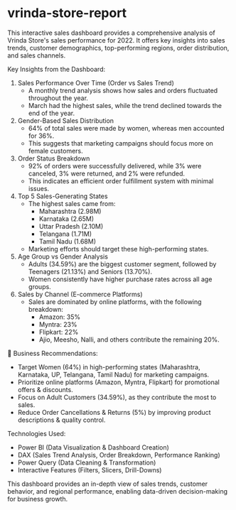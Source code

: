# vrinda-store-report

This interactive sales dashboard provides a comprehensive analysis of Vrinda Store's sales performance for 2022. It offers key insights into sales trends, customer demographics, top-performing regions, order distribution, and sales channels.

 Key Insights from the Dashboard:
  1. Sales Performance Over Time (Order vs Sales Trend)
      - A monthly trend analysis shows how sales and orders fluctuated throughout the year.
      - March had the highest sales, while the trend declined towards the end of the year.
  2. Gender-Based Sales Distribution
      - 64% of total sales were made by women, whereas men accounted for 36%.
      - This suggests that marketing campaigns should focus more on female customers.
  3. Order Status Breakdown
      - 92% of orders were successfully delivered, while 3% were canceled, 3% were returned, and 2% were refunded.
      - This indicates an efficient order fulfillment system with minimal issues.
  4. Top 5 Sales-Generating States
      - The highest sales came from:
        - Maharashtra (2.98M)
        - Karnataka (2.65M)
        - Uttar Pradesh (2.10M)
        - Telangana (1.71M)
        - Tamil Nadu (1.68M)
      - Marketing efforts should target these high-performing states.
  5. Age Group vs Gender Analysis
      - Adults (34.59%) are the biggest customer segment, followed by Teenagers (21.13%) and Seniors (13.70%).
      - Women consistently have higher purchase rates across all age groups.
  6. Sales by Channel (E-commerce Platforms)
      - Sales are dominated by online platforms, with the following breakdown:
        - Amazon: 35%
        - Myntra: 23%
        - Flipkart: 22%
        - Ajio, Meesho, Nalli, and others contribute the remaining 20%.

📌 Business Recommendations:
  - Target Women (64%) in high-performing states (Maharashtra, Karnataka, UP, Telangana, Tamil Nadu) for marketing campaigns.
  - Prioritize online platforms (Amazon, Myntra, Flipkart) for promotional offers & discounts.
  - Focus on Adult Customers (34.59%), as they contribute the most to sales.
  - Reduce Order Cancellations & Returns (5%) by improving product descriptions & quality control.

Technologies Used:
 - Power BI (Data Visualization & Dashboard Creation)
 - DAX (Sales Trend Analysis, Order Breakdown, Performance Ranking)
 - Power Query (Data Cleaning & Transformation)
 - Interactive Features (Filters, Slicers, Drill-Downs)

This dashboard provides an in-depth view of sales trends, customer behavior, and regional performance, enabling data-driven decision-making for business growth.
